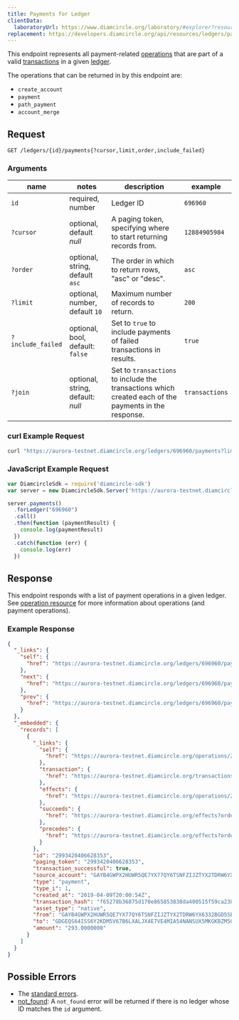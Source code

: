 ```yaml
---
title: Payments for Ledger
clientData:
  laboratoryUrl: https://www.diamcircle.org/laboratory/#explorer?resource=payments&endpoint=for_ledger
replacement: https://developers.diamcircle.org/api/resources/ledgers/payments/
---
```


This endpoint represents all payment-related [operations](../resources/operation.md) that are part
of a valid [transactions](../resources/transaction.md) in a given [ledger](../resources/ledger.md).

The operations that can be returned in by this endpoint are:
- `create_account`
- `payment`
- `path_payment`
- `account_merge`

## Request

```
GET /ledgers/{id}/payments{?cursor,limit,order,include_failed}
```

### Arguments

|  name  |  notes  | description | example |
| ------ | ------- | ----------- | ------- |
| `id` | required, number | Ledger ID | `696960` |
| `?cursor` | optional, default _null_ | A paging token, specifying where to start returning records from. | `12884905984` |
| `?order`  | optional, string, default `asc` | The order in which to return rows, "asc" or "desc". | `asc` |
| `?limit`  | optional, number, default `10` | Maximum number of records to return. | `200` |
| `?include_failed` | optional, bool, default: `false` | Set to `true` to include payments of failed transactions in results. | `true` |
| `?join` | optional, string, default: _null_ | Set to `transactions` to include the transactions which created each of the payments in the response. | `transactions` |

### curl Example Request

```sh
curl "https://aurora-testnet.diamcircle.org/ledgers/696960/payments?limit=1"
```

### JavaScript Example Request

```javascript
var DiamcircleSdk = require('diamcircle-sdk')
var server = new DiamcircleSdk.Server('https://aurora-testnet.diamcircle.org');

server.payments()
  .forLedger("696960")
  .call()
  .then(function (paymentResult) {
    console.log(paymentResult)
  })
  .catch(function (err) {
    console.log(err)
  })
```

## Response

This endpoint responds with a list of payment operations in a given ledger. See [operation
resource](../resources/operation.md) for more information about operations (and payment
operations).

### Example Response

```json
{
  "_links": {
    "self": {
      "href": "https://aurora-testnet.diamcircle.org/ledgers/696960/payments?cursor=&limit=1&order=asc"
    },
    "next": {
      "href": "https://aurora-testnet.diamcircle.org/ledgers/696960/payments?cursor=2993420406628353&limit=1&order=asc"
    },
    "prev": {
      "href": "https://aurora-testnet.diamcircle.org/ledgers/696960/payments?cursor=2993420406628353&limit=1&order=desc"
    }
  },
  "_embedded": {
    "records": [
      {
        "_links": {
          "self": {
            "href": "https://aurora-testnet.diamcircle.org/operations/2993420406628353"
          },
          "transaction": {
            "href": "https://aurora-testnet.diamcircle.org/transactions/f65278b36875d170e865853838da400515f59ca23836f072e8d62cac18b803e5"
          },
          "effects": {
            "href": "https://aurora-testnet.diamcircle.org/operations/2993420406628353/effects"
          },
          "succeeds": {
            "href": "https://aurora-testnet.diamcircle.org/effects?order=desc&cursor=2993420406628353"
          },
          "precedes": {
            "href": "https://aurora-testnet.diamcircle.org/effects?order=asc&cursor=2993420406628353"
          }
        },
        "id": "2993420406628353",
        "paging_token": "2993420406628353",
        "transaction_successful": true,
        "source_account": "GAYB4GWPX2HUWR5QE7YX77QY6TSNFZIJZTYX2TDRW6YX6332BGD5SEAK",
        "type": "payment",
        "type_i": 1,
        "created_at": "2019-04-09T20:00:54Z",
        "transaction_hash": "f65278b36875d170e865853838da400515f59ca23836f072e8d62cac18b803e5",
        "asset_type": "native",
        "from": "GAYB4GWPX2HUWR5QE7YX77QY6TSNFZIJZTYX2TDRW6YX6332BGD5SEAK",
        "to": "GDGEQS64ISS6Y2KDM5V67B6LXALJX4E7VE4MIA54NANSUX5MKGKBZM5G",
        "amount": "293.0000000"
      }
    ]
  }
}
```

## Possible Errors

- The [standard errors](../errors.md#Standard-Errors).
- [not_found](../errors/not-found.md): A `not_found` error will be returned if there is no ledger whose ID matches the `id` argument.
